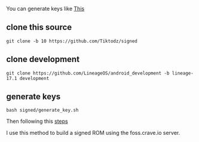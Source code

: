 
You can generate keys like [This](https://github.com/Tiktodz/sign/tree/14/lineage-priv/keys)

## clone this source

```
git clone -b 10 https://github.com/Tiktodz/signed
```
## clone development

```
git clone https://github.com/LineageOS/android_development -b lineage-17.1 development
```

## generate keys

```
bash signed/generate_key.sh
```

Then following this [steps](https://gist.github.com/A2L5E0X1/54cb1b3a49030a9ebf8608b4e68073f5#part-2-setting-up-private-vendor-repo)

I use this method to build a signed ROM using the foss.crave.io server.
